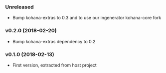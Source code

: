 ### Unreleased

* Bump kohana-extras to 0.3 and to use our ingenerator kohana-core fork

### v0.2.0 (2018-02-20)

* Bump kohana-extras dependency to 0.2

### v0.1.0 (2018-02-13)

* First version, extracted from host project
